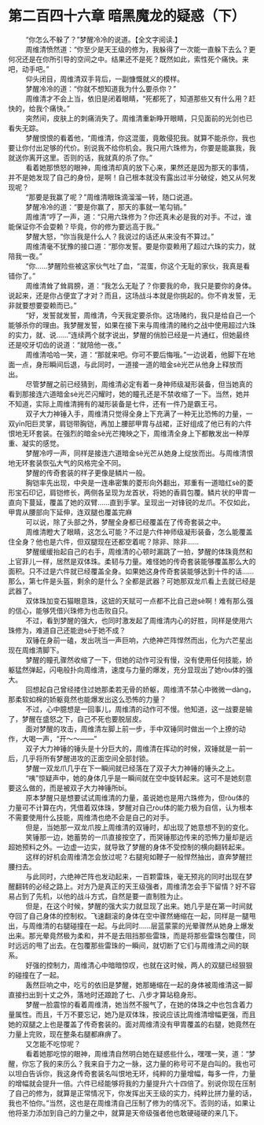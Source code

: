 <h1>第二百四十六章 暗黑魔龙的疑惑（下）</h1>
<div id="content">&nbsp&nbsp&nbsp&nbsp&nbsp&nbsp&nbsp&nbsp
 “你怎么不躲了？”梦醒冷冷的说道。【全文字阅读.】
 <br/>&nbsp&nbsp&nbsp&nbsp&nbsp&nbsp&nbsp&nbsp
 周维清愤然道：“你至少是天王级的修为，我躲得了一次能一直躲下去么？更何况还是在你所引导的空间之中。结果还不是死？既然如此，索性死个痛快。来吧，动手吧。”
 <br/>&nbsp&nbsp&nbsp&nbsp&nbsp&nbsp&nbsp&nbsp
 仰头闭目，周维清双手背后，一副慷慨就义的模样。
 <br/>&nbsp&nbsp&nbsp&nbsp&nbsp&nbsp&nbsp&nbsp
 梦醒冷冷的道：“你就不想知道我为什么要杀你？”
 <br/>&nbsp&nbsp&nbsp&nbsp&nbsp&nbsp&nbsp&nbsp
 周维清才不会上当，依旧是闭着眼睛，“死都死了，知道那些又有什么用？赶快的，给我个痛快。”
 <br/>&nbsp&nbsp&nbsp&nbsp&nbsp&nbsp&nbsp&nbsp
 突然间，皮肤上的刺痛消失了。周维清重新睁开眼睛，只见面前的光剑也已看失无踪。
 <br/>&nbsp&nbsp&nbsp&nbsp&nbsp&nbsp&nbsp&nbsp
 梦醒恨恨的看着他，“周维清，你这混蛋，竟敢侵犯我。就算不能杀你，我也要让你付出足够的代价。别说我不给你机会。我只用六珠修为，你要是能赢我，我就送你离开这里。否则的话，我就真的杀了你。”
 <br/>&nbsp&nbsp&nbsp&nbsp&nbsp&nbsp&nbsp&nbsp
 看着她那愤怒的眼神，周维清却真的放下心来，果然还是因为那天的事情，并不是她发现了自己的身份，是啊！自己根本就没有露出过半分破绽，她又从何发现呢？
 <br/>&nbsp&nbsp&nbsp&nbsp&nbsp&nbsp&nbsp&nbsp
 “那要是我赢了呢？”周维清眼珠滴溜溜一转，随口说道。
 <br/>&nbsp&nbsp&nbsp&nbsp&nbsp&nbsp&nbsp&nbsp
 梦醒冷冷的道：“要是你赢了，那天的事就一笔勾销。”
 <br/>&nbsp&nbsp&nbsp&nbsp&nbsp&nbsp&nbsp&nbsp
 周维清“哼了一声，道：“只用六珠修为？你还真未必是我的对手。不过，谁能保证你不会耍赖？毕竟，你的修为要远高于我。”
 <br/>&nbsp&nbsp&nbsp&nbsp&nbsp&nbsp&nbsp&nbsp
 梦醒大怒，“你当我是什么人？我说过的话还从来没有不算过。”
 <br/>&nbsp&nbsp&nbsp&nbsp&nbsp&nbsp&nbsp&nbsp
 周维清毫不犹豫的接口道：“那你发誓。要是你耍赖用了超过六珠的实力，就陪我一夜。”
 <br/>&nbsp&nbsp&nbsp&nbsp&nbsp&nbsp&nbsp&nbsp
 “你……梦醒险些被这家伙气吐了血，“混蛋，你这个无耻的家伙，我真是看错你了。”
 <br/>&nbsp&nbsp&nbsp&nbsp&nbsp&nbsp&nbsp&nbsp
 周维清耸了耸肩膀，道：“我怎么无耻了？你要我的命，我只是要你的身体。说起来，还是你占便宜了才对？而且，这场战斗本就是你挑起的。你不肯发誓，无非就要想要耍赖而已。”
 <br/>&nbsp&nbsp&nbsp&nbsp&nbsp&nbsp&nbsp&nbsp
 “好，发誓就发誓，周维清，今天我定要杀你。这场赌约，我只是给自己一个能够杀你的理由。我梦醒发誓，如果在接下来与周维清的赌约之战中使用超过六珠的实力，就、说……”连续两个就字说出，梦醒的俏脸已经是一片通红，但她最终还是咬牙切齿的说道：“就陪他一夜。”
 <br/>&nbsp&nbsp&nbsp&nbsp&nbsp&nbsp&nbsp&nbsp
 周维清哈哈一笑，道：“那就来吧。你可不要后悔哦。”一边说着，他脚下在地面一点，身形瞬间后退，与此同时，一道接一道的暗金sè光芒从他身上释放而出。
 <br/>&nbsp&nbsp&nbsp&nbsp&nbsp&nbsp&nbsp&nbsp
 尽管梦醒之前已经猜到，周维清必定有着一身神师级凝形装备，但当她真的看到那接连六道暗金sè光芒闪耀时，她的瞳孔还是不禁收缩了一下。当然，她并不知道，实际上周维清拥有的凝形装备是七件，还有一件乃是霸王弓。
 <br/>&nbsp&nbsp&nbsp&nbsp&nbsp&nbsp&nbsp&nbsp
 双子大力神锤入手，周维清只觉得全身上下充满了一种无比恐怖的力量，一双yīn阳巨灵掌，肩铠带胸铠，再加上腰部甲胄与战裙，正好组成了他已有的六件恨地无环套装。在强烈的暗金sè光芒掩映之下，周维清全身上下都散发出一种厚重、凝实的感觉。
 <br/>&nbsp&nbsp&nbsp&nbsp&nbsp&nbsp&nbsp&nbsp
 梦醒冷哼一声，同样是接连六道暗金sè光芒从她身上绽放而出。与周维清恨地无环套装恢弘大气的风格完全不同。
 <br/>&nbsp&nbsp&nbsp&nbsp&nbsp&nbsp&nbsp&nbsp
 梦醒的传奇套装的样子更像是鳞片一般。
 <br/>&nbsp&nbsp&nbsp&nbsp&nbsp&nbsp&nbsp&nbsp
 胸铠率先出现，中央是一连串密集的菱形向外翻出，郑重有一道暗红sè的菱形宝石印记，肩铠修长，两侧各呈现为龙首状，将她的香肩包覆。鳞片状的甲胄一直向下蔓延，覆盖了她的双臂……直到手掌。呈现出一对锋锐的龙爪。不仅如此，甲胄从腰部向下延伸，连双腿也覆盖完麻
 <br/>&nbsp&nbsp&nbsp&nbsp&nbsp&nbsp&nbsp&nbsp
 可以说，除了头部之外，梦醒全身都已经覆盖在了传奇套装之中。
 <br/>&nbsp&nbsp&nbsp&nbsp&nbsp&nbsp&nbsp&nbsp
 周维清瞪大了眼睛，这怎么可能？不过是六件神师级凝形装备，怎么能覆盖住全身？他也是六件，但双腿现在还都空着呢？除非、除非……
 <br/>&nbsp&nbsp&nbsp&nbsp&nbsp&nbsp&nbsp&nbsp
 梦醒缓缓抬起自己的右手，周维清的心顿时漏跳了一拍，梦醒的体珠竟然和上官菲儿一样，居然是双体珠。柔韧与力量。难怪她的传奇套装能够覆盖那么大的面积。只不过是六件就已经覆盖全身。如果她这身传奇套装能够达到十件的话……那么，第七件是头盔，剩余的是什么？全都是武器？可她那双龙爪看上去就已经是武器了。
 <br/>&nbsp&nbsp&nbsp&nbsp&nbsp&nbsp&nbsp&nbsp
 双体珠加变石猫眼意珠，这妞的天赋可一点都不比自己逊sè啊！难有那么强的信心，能够凭借兴珠修为也击败自只。
 <br/>&nbsp&nbsp&nbsp&nbsp&nbsp&nbsp&nbsp&nbsp
 不过，看到梦醒的强大，也同时激发起了周维清内心的好胜，同样是使用六珠修为，难道自己还能逊sè于她不成？
 <br/>&nbsp&nbsp&nbsp&nbsp&nbsp&nbsp&nbsp&nbsp
 双锤在身前一磕，发出咣当一声巨响，六绝神芒阵悍然而出，化为六芒星出现在周维清脚下。
 <br/>&nbsp&nbsp&nbsp&nbsp&nbsp&nbsp&nbsp&nbsp
 梦醒的瞳孔骤然收缩了一下，但她的动作可没有慢，没有使用任何技能，娇躯猛然弹起，闪电般扑向周维清，速度与力量的爆发，充分显现出了她ròu体的强大。
 <br/>&nbsp&nbsp&nbsp&nbsp&nbsp&nbsp&nbsp&nbsp
 回想起自己曾经搂住过她那柔若无骨的娇躯，周维清不禁心中微微一dàng，那柔软如棉的娇躯竟然也能爆发出这么恐怖的力量？
 <br/>&nbsp&nbsp&nbsp&nbsp&nbsp&nbsp&nbsp&nbsp
 不过，心中臆想是一回事儿，周维清的动作可不慢。他知道，这一战要是输了，梦醒在盛怒之下，自己不死也要脱层皮。
 <br/>&nbsp&nbsp&nbsp&nbsp&nbsp&nbsp&nbsp&nbsp
 面对梦醒的攻击，周维清左脚上前一步，手中双锤同时做出一个上撩的动作，大喝一声，“开～～——”
 <br/>&nbsp&nbsp&nbsp&nbsp&nbsp&nbsp&nbsp&nbsp
 双子大力神锤的锤头是十分巨大的，周维清在挥动的时候，双锤就是一前一后，几乎将所有梦醒进攻的正面空间全部封锁。
 <br/>&nbsp&nbsp&nbsp&nbsp&nbsp&nbsp&nbsp&nbsp
 梦醒一双龙爪几乎在下一瞬间就已经落在了双子大力神锤的锤头之上。
 <br/>&nbsp&nbsp&nbsp&nbsp&nbsp&nbsp&nbsp&nbsp
 “咦”惊疑声中，她的身体几乎是一瞬间就在空中旋转起来。这可不是她刻意要这么做的，而是被双子大力神锤所bī。
 <br/>&nbsp&nbsp&nbsp&nbsp&nbsp&nbsp&nbsp&nbsp
 原本梦醒只是想要试试周维清的力量，虽说她也是用六珠修为，但ròu体的力量可不计算在内，凭借着双体珠，梦醒对自己ròu体的能力极为自信，认为根本不需要使用什么技能，周维清也绝不会是自己的对手。
 <br/>&nbsp&nbsp&nbsp&nbsp&nbsp&nbsp&nbsp&nbsp
 但是，当她那一双龙爪按上周维清的双锤时，却出现了她意想不到的变化。
 <br/>&nbsp&nbsp&nbsp&nbsp&nbsp&nbsp&nbsp&nbsp
 笑锤那一边，她蓄势的一爪直接按空了，而哭锤那边传来的恐怖力量却是远超她预料之外。一边虚一边实，就导致了梦醒的身体不受控制的横向翻转起来。
 <br/>&nbsp&nbsp&nbsp&nbsp&nbsp&nbsp&nbsp&nbsp
 这样的好机会周维清怎会放过呢？右腿宛如鞭子一般悍然抽出，直奔梦醒拦腰扫去。
 <br/>&nbsp&nbsp&nbsp&nbsp&nbsp&nbsp&nbsp&nbsp
 与此同时，六绝神芒阵也发动起来，一百颗雷珠，毫无预兆的同时出现在梦醒翻转的必经之路上。对方乃是真正的天王级强者，周维清怎会手下留情？好不容易占到了先机，以他的战斗方式，自然是要一直制胜为止。
 <br/>&nbsp&nbsp&nbsp&nbsp&nbsp&nbsp&nbsp&nbsp
 但是，在这个时候，梦醒的强大实力就显现了出来。她几乎是在第一时间就夺回了自己身体的控制权。飞速翻滚的身体在空中骤然蜷缩在一起，同样是一腿甩出，与周维清的右腿碰撞在一起。与此同时……层蓝蒙蒙的光晕骤然从她身上爆发出来。那光晕竟然极为柔和，并不是去阻挡那些雷珠，而是将那些雷珠包覆住，同时远远的甩了出去。在包覆那些雷珠的一瞬间，就切断了它们与周维清之间的联系。
 <br/>&nbsp&nbsp&nbsp&nbsp&nbsp&nbsp&nbsp&nbsp
 好强的控制力，周维清心中暗暗惊叹，也就在这时候，两人的双腿已经狠狠的碰撞在了一起。
 <br/>&nbsp&nbsp&nbsp&nbsp&nbsp&nbsp&nbsp&nbsp
 轰然巨响之中，吃亏的依旧是梦醒，她那蜷缩在一起的身体被周维清这一脚直接扫出到十丈之外，落地时还踉跄了七、八步才算站稳身形。
 <br/>&nbsp&nbsp&nbsp&nbsp&nbsp&nbsp&nbsp&nbsp
 梦醒一脸震惊的看着周维清，她当然不服气了，在她的体珠之中也包含着力量属性。而且，千万不要忘记，她乃是双体珠，按说应该比周维清增幅更强，而且她的双腿之上也是覆盖了传奇套装的。面对周维清没有甲胄覆盖的右腿，她竟然在力量上完败，现在整条右腿都麻痹了。
 <br/>&nbsp&nbsp&nbsp&nbsp&nbsp&nbsp&nbsp&nbsp
 又怎能不吃惊呢？
 <br/>&nbsp&nbsp&nbsp&nbsp&nbsp&nbsp&nbsp&nbsp
 看着她那吃惊的眼神，周维清自然明白她在疑惑些什么，嘿嘿一笑，道：“梦醒，你忘了我的来历么？我来自于力之一脉，这力量的称号可不是白叫的。我也可以坦白告诉你，我这身传奇套装名叫恨地无环，纯粹的力量增幅，每多一件，力量的增幅就会提升一倍。六件已经能够将我的力量提升六十四倍了。别说你现在压制了自己的修为，就算是正常情况下，你发挥出天王级的实力，纯粹比拼力量的话，我也不怕你。”当然，这也是在周维清自己压制了修为的情况下。否则的话，如果让他将圣力添加到自己的力量之中，就算是天帝级强者他也敢硬碰硬的来几下。
 <br/>&nbsp&nbsp&nbsp&nbsp&nbsp&nbsp&nbsp&nbsp
 <br/>&nbsp&nbsp&nbsp&nbsp&nbsp&nbsp&nbsp&nbsp
</div>
